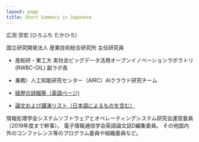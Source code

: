 ```yaml
---
layout: page
title: Short Summary in Japanese
---
```


広渕 崇宏 (ひろふち たかひろ)

国立研究開発法人 産業技術総合研究所 主任研究員  
- 産総研・東工大 実社会ビッグデータ活用オープンイノベーションラボラトリ (RWBC-OIL) 副ラボ長
- 兼務）人工知能研究センター（AIRC）AIクラウド研究チーム

- [経歴の詳細等（英語ページ)](../cv/)
- [論文および講演リスト（日本語によるものを含む）](../pub-ja.html)

情報処理学会システムソフトウェアとオペレーティングシステム研究会運営委員（2019年度まで幹事）。
電子情報通信学会英語論文誌D編集委員。
その他国内外のコンファレンス等のプログラム委員や組織委員など。
